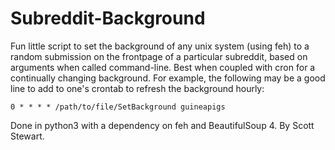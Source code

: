 # Subreddit-Background

Fun little script to set the background of any unix system (using feh) to a random submission on the frontpage of a particular subreddit, based on arguments when called command-line. Best when coupled with cron for a continually changing background. For example, the following may be a good line to add to one's crontab to refresh the background hourly:
```
0 * * * * /path/to/file/SetBackground guineapigs
```

Done in python3 with a dependency on feh and BeautifulSoup 4. By Scott Stewart.
